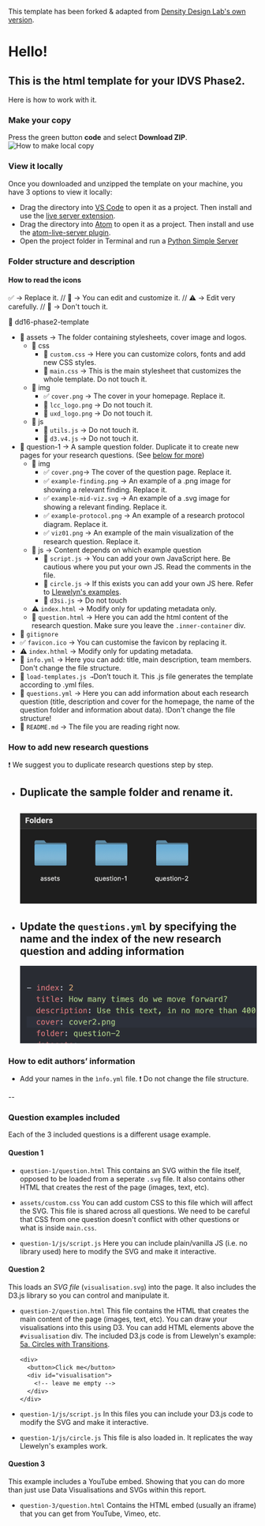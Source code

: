 This template has been forked & adapted from [Density Design Lab's own version](https://github.com/densitydesign/dd16-phase2-template).

# Hello!

## This is the html template for your IDVS Phase2.

Here is how to work with it.

### Make your copy

Press the green button **code** and select **Download ZIP**.
![How to make local copy](https://media.giphy.com/media/4IJrlAjQ9dd6T9M3zS/source.gif)

### View it locally

Once you downloaded and unzipped the template on your machine, you have 3 options to view it locally:

- Drag the directory into [VS Code](https://code.visualstudio.com/) to open it as a project. Then install and use the [live server extension](https://marketplace.visualstudio.com/items?itemName=ritwickdey.LiveServer).
- Drag the directory into [Atom](https://atom.io/) to open it as a project. Then install and use the [atom-live-server plugin](https://atom.io/packages/atom-live-server).
- Open the project folder in Terminal and run a [Python Simple Server](https://developer.mozilla.org/en-US/docs/Learn/Common_questions/set_up_a_local_testing_server)

### Folder structure and description

#### How to read the icons

:white_check_mark: → Replace it. //
:hammer: → You can edit and customize it. //
:warning: → Edit very carefully. //
:no_entry_sign: → Don't touch it.

:file_folder: dd16-phase2-template

- :file_folder: assets → The folder containing stylesheets, cover image and logos.
  - :file_folder: css
    - :hammer: `custom.css` → Here you can customize colors, fonts and add new CSS styles.
    - :no_entry_sign: `main.css` → This is the main stylesheet that customizes the whole template. Do not touch it.
  - :file_folder: img
    - :white_check_mark: `cover.png` → The cover in your homepage. Replace it.
    - :no_entry_sign: `lcc_logo.png` → Do not touch it.
    - :no_entry_sign: `uxd_logo.png` → Do not touch it.
  - :file_folder: js
    - :no_entry_sign: `utils.js` → Do not touch it.
    - :no_entry_sign: `d3.v4.js` → Do not touch it.
- :file_folder: question-1 → A sample question folder. Duplicate it to create new pages for your research questions. (See [below for more](#question-examples-included))
  - :file_folder: img
    - :white_check_mark: `cover.png`→ The cover of the question page. Replace it.
    - :white_check_mark: `example-finding.png` → An example of a .png image for showing a relevant finding. Replace it.
    - :white_check_mark: `example-mid-viz.svg` → An example of a .svg image for showing a relevant finding. Replace it.
    - :white_check_mark: `example-protocol.png` → An example of a research protocol diagram. Replace it.
    - :white_check_mark: `viz01.png` → An example of the main visualization of the research question. Replace it.
  - :file_folder: js → Content depends on which example question
    - :hammer: `script.js` → You can add your own JavaScript here. Be cautious where you put your own JS. Read the comments in the file.
    - :hammer: `circle.js` → If this exists you can add your own JS here. Refer to [Llewelyn's examples](https://github.com/lewfer/d3si).
    - :no_entry_sign: `d3si.js` → Do not touch
  - :warning: `index.html` → Modify only for updating metadata only.
  - :hammer: `question.html` → Here you can add the html content of the research question. Make sure you leave the `.inner-container` div.
- :no_entry_sign: `gitignore`
- :white_check_mark: `favicon.ico` → You can customise the favicon by replacing it.
- :warning: `index.hthml` → Modify only for updating metadata.
- :hammer: `info.yml` → Here you can add: title, main description, team members. Don't change the file structure.
- :no_entry_sign: `load-templates.js →`Don’t touch it. This .js file generates the template according to .yml files.
- :hammer: `questions.yml` → Here you can add information about each research question (title, description and
  cover for the homepage, the name of the question folder and information about data). !Don't change the file structure!
- :no_entry_sign: `README.md` → The file you are reading right now.

### How to add new research questions

:heavy_exclamation_mark: We suggest you to duplicate research questions step by step.

- ## Duplicate the sample folder and rename it.
  ## ![Duplicate the sample folder and rename it.](https://github.com/bea92/dd16-screen/blob/main/question_1.png)
- ## Update the `questions.yml` by specifying the name and the index of the new research question and adding information
  ![Update the yaml file](https://github.com/bea92/dd16-screen/blob/main/question_2.png)

### How to edit authors’ information

- Add your names in the `ìnfo.yml` file.
  :heavy_exclamation_mark: Do not change the file structure.

--

<!-- ![Add your names.](https://github.com/bea92/dd16-screen/blob/main/info.png) -->

### Question examples included

Each of the 3 included questions is a different usage example.

#### Question 1

- `question-1/question.html`
  This contains an SVG within the file itself, opposed to be loaded from a seperate `.svg` file.
  It also contains other HTML that creates the rest of the page (images, text, etc).

- `assets/custom.css`
  You can add custom CSS to this file which will affect the SVG. This file is shared across all questions. We need to be careful that CSS from one question doesn't conflict with other questions or what is inside `main.css`.

- `question-1/js/script.js`
  Here you can include plain/vanilla JS (i.e. no library used) here to modify the SVG and make it interactive.

#### Question 2

This loads an _SVG file_ (`visualisation.svg`) into the page. It also includes the D3.js library so you can control and manipulate it.

- `question-2/question.html`
  This file contains the HTML that creates the main content of the page (images, text, etc). You can draw your visualisations into this using D3. You can add HTML elements above the `#visualisation` div. The included D3.js code is from Llewelyn's example: [5a. Circles with Transitions](https://github.com/lewfer/d3si/tree/master/05a.%20Circles%20with%20Transition).

  ```
  <div>
    <button>Click me</button>
    <div id="visualisation">
      <!-- leave me empty -->
    </div>
  </div>
  ```

- `question-1/js/script.js`
  In this files you can include your D3.js code to modify the SVG and make it interactive.

- `question-1/js/circle.js`
  This file is also loaded in. It replicates the way Llewelyn's examples work.

#### Question 3

This example includes a YouTube embed. Showing that you can do more than just use Data Visualisations and SVGs within this report.

- `question-3/question.html`
  Contains the HTML embed (usually an iframe) that you can get from YouTube, Vimeo, etc.
